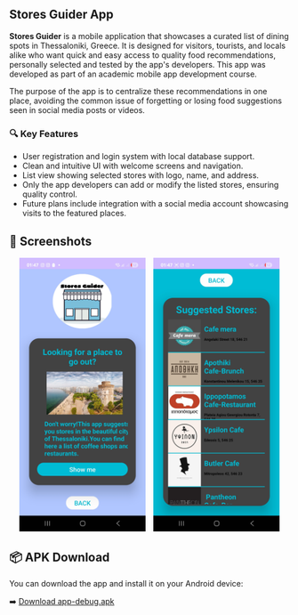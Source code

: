 ## Stores Guider App

**Stores Guider** is a mobile application that showcases a curated list of dining spots in Thessaloniki, Greece. It is designed for visitors, tourists, and locals alike who want quick and easy access to quality food recommendations, personally selected and tested by the app's developers. This app was developed as part of an academic mobile app development course.

The purpose of the app is to centralize these recommendations in one place, avoiding the common issue of forgetting or losing food suggestions seen in social media posts or videos.

### 🔍 Key Features
- User registration and login system with local database support.
- Clean and intuitive UI with welcome screens and navigation.
- List view showing selected stores with logo, name, and address.
- Only the app developers can add or modify the listed stores, ensuring quality control.
- Future plans include integration with a social media account showcasing visits to the featured places.

## 📱 Screenshots
<div align="center">
  <img src="pictures_and_video/app_photo1.jpg" alt="Home Page" width="45%" style="margin-right: 10px;" />
  <img src="pictures_and_video/app_photo2.jpg" alt="Store List" width="45%" />
</div>

## 📦 APK Download

You can download the app and install it on your Android device:

➡️ [Download app-debug.apk](app-debug.apk)

